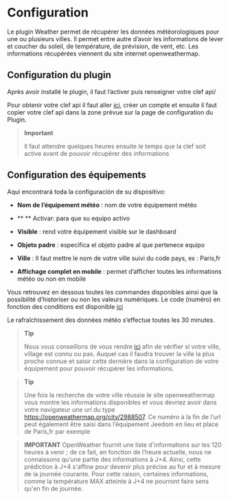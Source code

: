 Configuration
=============

Le plugin Weather permet de récupérer les données météorologiques pour
une ou plusieurs villes. Il permet entre autre d’avoir les informations
de lever et coucher du soleil, de température, de prévision, de vent,
etc. Les informations récupérées viennent du site internet
openweathermap.

Configuration du plugin
-----------------------

Après avoir installé le plugin, il faut l’activer puis renseigner votre
clef api/

Pour obtenir votre clef api il faut aller
[ici](https://home.openweathermap.org), créer un compte et ensuite il
faut copier votre clef api dans la zone prévue sur la page de
configuration du Plugin.

> **Important**
>
> Il faut attendre quelques heures ensuite le temps que la clef soit
> active avant de pouvoir récupérer des informations

Configuration des équipements
-----------------------------

Aquí encontrará toda la configuración de su dispositivo:

-   **Nom de l’équipement météo** : nom de votre équipement météo

-   ** ** Activar: para que su equipo activo

-   **Visible** : rend votre équipement visible sur le dashboard

-   **Objeto padre** : especifica el objeto padre al que pertenece
    equipo

-   **Ville** : Il faut mettre le nom de votre ville suivi du code pays,
    ex : Paris,fr

-   **Affichage complet en mobile** : permet d’afficher toutes les
    informations météo ou non en mobile

Vous retrouvez en dessous toutes les commandes disponibles ainsi que la
possibilité d’historiser ou non les valeurs numériques. Le code (numéro)
en fonction des conditions est disponible
[ici](https://openweathermap.org/weather-conditions)

Le rafraîchissement des données météo s’effectue toutes les 30 minutes.

> **Tip**
>
> Nous vous conseillons de vous rendre
> [ici](https://openweathermap.org/find?) afin de vérifier si votre
> ville, village est connu ou pas. Auquel cas il faudra trouver la ville
> la plus proche connue et saisir cette dernière dans la configuration
> de votre équipement pour pouvoir récupérer les informations.

> **Tip**
>
> Une fois la recherche de votre ville réussie le site openweathermap
> vous montre les informations disponibles et vous devriez avoir dans
> votre navigateur une url du type
> <https://openweathermap.org/city/2988507>. Ce numéro à la fin de l’url
> peut également être saisi dans l’équipement Jeedom en lieu et place de
> Paris,fr par exemple

>**IMPORTANT**
>OpenWeather fournit une liste d'informations sur les 120 heures à venir ; de ce fait, en fonction de l’heure actuelle, nous ne connaissons qu’une partie des informations à J+4. Ainsi, cette prédiction à J+4 s'affine pour devenir plus précise au fur et à mesure de la journée courante. Pour cette raison, certaines informations, comme la température MAX atteinte à J+4 ne pourront faire sens qu'en fin de journée.
